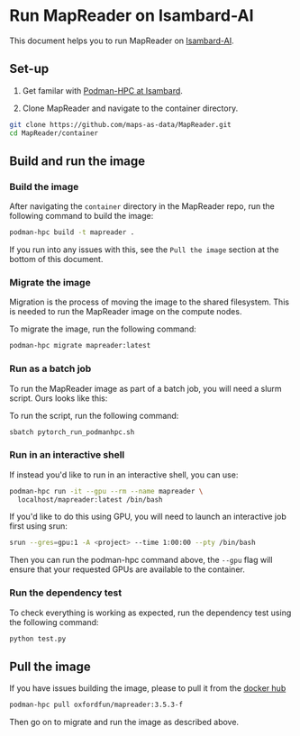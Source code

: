 # Run MapReader on Isambard-AI

This document helps you to run MapReader on [Isambard-AI](https://docs.isambard.ac.uk/specs/#system-specifications-isambard-ai-phase-1).

## Set-up

1. Get familar with [Podman-HPC at Isambard](https://docs.isambard.ac.uk/user-documentation/guides/containers/podman-hpc/).

2. Clone MapReader and navigate to the container directory.

```bash
git clone https://github.com/maps-as-data/MapReader.git
cd MapReader/container
```
## Build and run the image

### Build the image

After navigating the `container` directory in the MapReader repo, run the following command to build the image:

```bash
podman-hpc build -t mapreader .
```

If you run into any issues with this, see the ```Pull the image``` section at the bottom of this document.

### Migrate the image

Migration is the process of moving the image to the shared filesystem.
This is needed to run the MapReader image on the compute nodes.

To migrate the image, run the following command:

```bash
podman-hpc migrate mapreader:latest
```

### Run as a batch job

To run the MapReader image as part of a batch job, you will need a slurm script.
Ours looks like this:


To run the script, run the following command:

```bash
sbatch pytorch_run_podmanhpc.sh
```

### Run in an interactive shell

If instead you'd like to run in an interactive shell, you can use:

```bash
podman-hpc run -it --gpu --rm --name mapreader \
  localhost/mapreader:latest /bin/bash
```

If you'd like to do this using GPU, you will need to launch an interactive job first using srun:

```bash
srun --gres=gpu:1 -A <project> --time 1:00:00 --pty /bin/bash
```

Then you can run the podman-hpc command above, the `--gpu` flag will ensure that your requested GPUs are available to the container.

### Run the dependency test

To check everything is working as expected, run the dependency test using the following command:

```bash
python test.py
```

## Pull the image

If you have issues building the image, please to pull it from the [docker hub](https://hub.docker.com/repository/docker/oxfordfun/mapreader/tags)

```bash
podman-hpc pull oxfordfun/mapreader:3.5.3-f
```

Then go on to migrate and run the image as described above.
